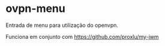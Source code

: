 # ovpn-menu
Entrada de menu para utilização do openvpn.

Funciona em conjunto com https://github.com/proxlu/my-jwm
